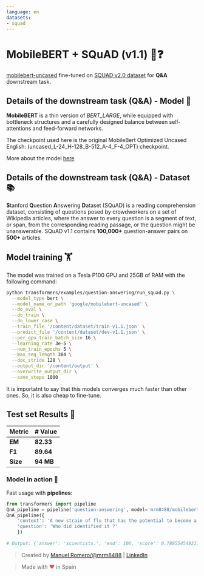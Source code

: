 ```yaml
---
language: en
datasets:
- squad
---
```


# MobileBERT + SQuAD (v1.1) 📱❓

[mobilebert-uncased](https://huggingface.co/google/mobilebert-uncased) fine-tuned on [SQUAD v2.0 dataset](https://rajpurkar.github.io/SQuAD-explorer/explore/v2.0/dev/) for **Q&A** downstream task.

## Details of the downstream task (Q&A) - Model 🧠

**MobileBERT** is a thin version of *BERT_LARGE*, while equipped with bottleneck structures and a carefully designed balance between self-attentions and feed-forward networks.

The checkpoint used here is the original MobileBert Optimized Uncased English: (uncased_L-24_H-128_B-512_A-4_F-4_OPT) checkpoint.

More about the model [here](https://arxiv.org/abs/2004.02984)

## Details of the downstream task (Q&A) - Dataset 📚

**S**tanford **Q**uestion **A**nswering **D**ataset (SQuAD) is a reading comprehension dataset, consisting of questions posed by crowdworkers on a set of Wikipedia articles, where the answer to every question is a segment of text, or span, from the corresponding reading passage, or the question might be unanswerable.
SQuAD v1.1 contains **100,000+** question-answer pairs on **500+** articles.

## Model training 🏋️‍

The model was trained on a Tesla P100 GPU and 25GB of RAM with the following command:

```bash
python transformers/examples/question-answering/run_squad.py \
  --model_type bert \
  --model_name_or_path 'google/mobilebert-uncased' \
  --do_eval \
  --do_train \
  --do_lower_case \
  --train_file '/content/dataset/train-v1.1.json' \
  --predict_file '/content/dataset/dev-v1.1.json' \
  --per_gpu_train_batch_size 16 \
  --learning_rate 3e-5 \
  --num_train_epochs 5 \
  --max_seq_length 384 \
  --doc_stride 128 \
  --output_dir '/content/output' \
  --overwrite_output_dir \
  --save_steps 1000
```

It is importatnt to say that this models converges much faster than other ones. So, it is also cheap to fine-tune.

## Test set Results 🧾

| Metric | # Value   |
| ------ | --------- |
| **EM** | **82.33** |
| **F1** | **89.64** |
| **Size**| **94 MB** |

### Model in action 🚀

Fast usage with **pipelines**:

```python
from transformers import pipeline
QnA_pipeline = pipeline('question-answering', model='mrm8488/mobilebert-uncased-finetuned-squadv1')
QnA_pipeline({
    'context': 'A new strain of flu that has the potential to become a pandemic has been identified in China by scientists.',
    'question': 'Who did identified it ?'
    })
    
# Output: {'answer': 'scientists.', 'end': 106, 'score': 0.7885545492172241, 'start': 96}
```

> Created by [Manuel Romero/@mrm8488](https://twitter.com/mrm8488) | [LinkedIn](https://www.linkedin.com/in/manuel-romero-cs/)

> Made with <span style="color: #e25555;">&hearts;</span> in Spain
